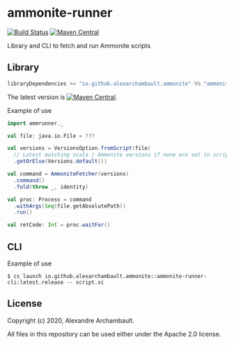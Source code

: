 # ammonite-runner

[![Build Status](https://travis-ci.org/alexarchambault/ammonite-runner.svg?branch=master)](https://travis-ci.org/alexarchambault/ammonite-runner)
[![Maven Central](https://img.shields.io/maven-central/v/io.github.alexarchambault.ammonite/ammonite-runner_2.13.svg)](https://maven-badges.herokuapp.com/maven-central/io.github.alexarchambault.ammonite/ammonite-runner_2.13)


Library and CLI to fetch and run Ammonite scripts

## Library

```scala
libraryDependencies += "io.github.alexarchambault.ammonite" %% "ammonite-runner" % "0.2.0"
```

The latest version is [![Maven Central](https://img.shields.io/maven-central/v/io.github.alexarchambault.ammonite/ammonite-runner_2.13.svg)](https://maven-badges.herokuapp.com/maven-central/io.github.alexarchambault.ammonite/ammonite-runner_2.13).

Example of use
```scala
import ammrunner._

val file: java.io.File = ???

val versions = VersionsOption.fromScript(file)
  // Latest matching scala / Ammonite versions if none are set in script
  .getOrElse(Versions.default())

val command = AmmoniteFetcher(versions)
  .command()
  .fold(throw _, identity)

val proc: Process = command
  .withArgs(Seq(file.getAbsolutePath))
  .run()

val retCode: Int = proc.waitFor()
```

## CLI

Example of use
```
$ cs launch io.github.alexarchambault.ammonite::ammonite-runner-cli:latest.release -- script.sc
```

## License

Copyright (c) 2020, Alexandre Archambault.

All files in this repository can be used either under the Apache 2.0 license.


